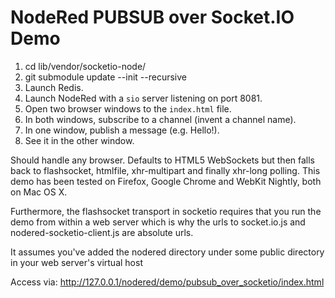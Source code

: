 # NodeRed PUBSUB over Socket.IO Demo

1. cd lib/vendor/socketio-node/
1. git submodule update --init --recursive
1. Launch Redis.
1. Launch NodeRed with a `sio` server listening on port 8081.
1. Open two browser windows to the `index.html` file.
1. In both windows, subscribe to a channel (invent a channel name).
1. In one window, publish a message (e.g. Hello!).
1. See it in the other window.

Should handle any browser. Defaults to HTML5 WebSockets but then falls back to flashsocket, htmlfile, xhr-multipart and finally xhr-long polling.
This demo has been tested on Firefox, Google Chrome and WebKit Nightly, both on Mac OS X.

Furthermore, the flashsocket transport in socketio requires that
you run the demo from within a web server which is why the urls to
socket.io.js and nodered-socketio-client.js are absolute urls.

It assumes you've added the nodered directory under some public directory in your web server's virtual host

Access via: http://127.0.0.1/nodered/demo/pubsub_over_socketio/index.html
